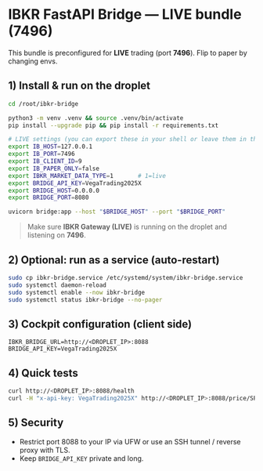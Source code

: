 # IBKR FastAPI Bridge — LIVE bundle (7496)

This bundle is preconfigured for **LIVE** trading (port **7496**). Flip to paper by changing envs.

## 1) Install & run on the droplet

```bash
cd /root/ibkr-bridge

python3 -m venv .venv && source .venv/bin/activate
pip install --upgrade pip && pip install -r requirements.txt

# LIVE settings (you can export these in your shell or leave them in the systemd unit)
export IB_HOST=127.0.0.1
export IB_PORT=7496
export IB_CLIENT_ID=9
export IB_PAPER_ONLY=false
export IBKR_MARKET_DATA_TYPE=1       # 1=live
export BRIDGE_API_KEY=VegaTrading2025X
export BRIDGE_HOST=0.0.0.0
export BRIDGE_PORT=8080

uvicorn bridge:app --host "$BRIDGE_HOST" --port "$BRIDGE_PORT"
```

> Make sure **IBKR Gateway (LIVE)** is running on the droplet and listening on **7496**.

## 2) Optional: run as a service (auto-restart)

```bash
sudo cp ibkr-bridge.service /etc/systemd/system/ibkr-bridge.service
sudo systemctl daemon-reload
sudo systemctl enable --now ibkr-bridge
sudo systemctl status ibkr-bridge --no-pager
```

## 3) Cockpit configuration (client side)

```
IBKR_BRIDGE_URL=http://<DROPLET_IP>:8088
BRIDGE_API_KEY=VegaTrading2025X
```

## 4) Quick tests

```bash
curl http://<DROPLET_IP>:8088/health
curl -H "x-api-key: VegaTrading2025X" http://<DROPLET_IP>:8088/price/SPY
```

## 5) Security
- Restrict port 8088 to your IP via UFW or use an SSH tunnel / reverse proxy with TLS.
- Keep `BRIDGE_API_KEY` private and long.
